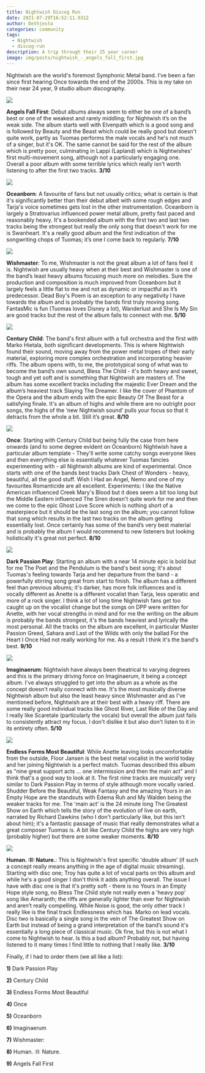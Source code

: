 ```yaml
---
title: Nightwish Discog Run
date: 2021-07-29T16:52:11.931Z
author: Dethjesta
categories: community
tags:
  - Nightwish
  - discog-run
description: A trip through their 25 year career
image: img/posts/nightwish_-_angels_fall_first.jpg
---
```

<!--StartFragment-->

Nightwish are the world's foremost Symphonic Metal band. I’ve been a fan since first hearing Once towards the end of the 2000s. This is my take on their near 24 year, 9 studio album discography.

![](img/posts/nightwish_-_angels_fall_first.jpg)

**Angels Fall First**: Debut albums always seem to either be one of a band’s best or one of the weakest and rarely middling; for Nightwish it’s on the weak side. The album starts well with Elvenpath which is a good song and is followed by Beauty and the Beast which could be really good but doesn't quite work, partly as Tuomas performs the male vocals and he's not much of a singer, but it's OK. The same cannot be said for the rest of the album which is pretty poor, culminating in Lappi (Lapland) which is Nightwishes' first multi-movement song, although not a particularly engaging one. Overall a poor album with some terrible lyrics which really isn't worth listening to after the first two tracks. **3/10**

![](img/posts/oceanborn-collector-s-edition.jpg)

**Oceanborn**: A favourite of fans but not usually critics; what is certain is that it's significantly better than their debut albeit with some rough edges and Tarja's voice sometimes gets lost in the other instrumentation. Oceanborn is largely a Stratovarius influenced power metal album, pretty fast paced and reasonably heavy. It's a bookended album with the first two and last two tracks being the strongest but really the only song that doesn't work for me is Swanheart. It's a really good album and the first indication of the songwriting chops of Tuomas; it’s one I come back to regularly. **7/10**

![](img/posts/nightwish-wishmaster-1024x1024.jpg)

**Wishmaster**: To me, Wishmaster is not the great album a lot of fans feel it is. Nightwish are usually heavy when at their best and Wishmaster is one of the band’s least heavy albums focusing much more on melodies. Sure the production and composition is much improved from Oceanborn but it largely feels a little flat to me and not as dynamic or impactful as it’s predecessor. Dead Boy's Poem is an exception to any negativity I have towards the album and is probably the bands first truly moving song. FantasMic is fun (Tuomas loves Disney a lot), Wanderlust and She Is My Sin are good tracks but the rest of the album fails to connect with me. **5/10**

![](img/posts/nightwish-century.jpg)

**Century Child**: The band's first album with a full orchestra and the first with Marko Hietala, both significant developments. This is where Nightwish found their sound, moving away from the power metal tropes of their early material, exploring more complex orchestration and incorporating heavier riffs. The album opens with, to me, the prototypical song of what was to become the band’s own sound, Bless The Child - it's both heavy and sweet, tough and yet soft and is something that Nightwish are masters of. The album has some excellent tracks including the majestic Ever Dream and the album’s heaviest track Slaying The Dreamer. I like the cover of Phantom of the Opera and the album ends with the epic Beauty Of The Beast for a satisfying finale. It's an album of highs and while there are no outright poor songs, the highs of the ‘new Nightwish sound’ pulls your focus so that it detracts from the whole a bit. Still it’s great. **8/10**

![](img/posts/nightwish-75790d22-f851-4f41-af96-07b7aa5aae01.webp)

**Once**: Starting with Century Child but being fully the case from here onwards (and to some degree evident on Oceanborn) Nightwish have a particular album template - They'll write some catchy songs everyone likes and then everything else is essentially whatever Tuomas fancies experimenting with - all Nightwish albums are kind of experimental. Once starts with one of the bands best tracks Dark Chest of Wonders - heavy, beautiful, all the good stuff. Wish I Had an Angel, Nemo and one of my favourites Romanticide are all excellent. Experiments: I like the Native American influenced Creek Mary's Blood but it does seem a bit too long but the Middle Eastern influenced The Siren doesn't quite work for me and then we come to the epic Ghost Love Score which is nothing short of a masterpiece but it should be the last song on the album; you cannot follow that song which results in the last two tracks on the album getting essentially lost. Once certainly has some of the band’s very best material and is probably the album I would recommend to new listeners but looking holistically it's great not perfect. **8/10**

![](img/posts/nightwish-dark-passion-play.jpg)

**Dark Passion Play**: Starting an album with a near 14 minute epic is bold but for me The Poet and the Pendulum is the band's best song; it's about Tuomas's feeling towards Tarja and her departure from the band - a powerfully stirring song great from start to finish. The album has a different feel than previous albums; it's darker, has more folk influences and is vocally different as Anette is a different vocalist than Tarja, less operatic and more of a rock singer. I think a lot of long time Nightwish fans get too caught up on the vocalist change but the songs on DPP were written for Anette, with her vocal strengths in mind and for me the writing on the album is probably the bands strongest, it's the bands heaviest and lyrically the most personal. All the tracks on the album are excellent, in particular Master Passion Greed, Sahara and Last of the Wilds with only the ballad For the Heart I Once Had not really working for me. As a result I think it's the band's best. **9/10**

![](img/posts/nightwish_imag.jpg)

**Imaginaerum**: Nightwish have always been theatrical to varying degrees and this is the primary driving force on Imaginaerum, it being a concept album. I've always struggled to get into the album as a whole as the concept doesn't really connect with me. It's the most musically diverse Nightwish album but also the least heavy since Wishmaster and as I've mentioned before, Nightwish are at their best with a heavy riff. There are some really good individual tracks like Ghost River, Last Ride of the Day and I really like Scaretale (particularly the vocals) but overall the album just fails to consistently attract my focus. I don't dislike it but also don't listen to it in its entirety often. **5/10**

![](img/posts/nightwish-endless-forms-most-beautiful.jpg)

**Endless Forms Most Beautiful**: While Anette leaving looks uncomfortable from the outside, Floor Jansen is the best metal vocalist in the world today and her joining Nightwish is a perfect match. Tuomas described this album as "nine great support acts ... one intermission and then the main act" and I think that's a good way to look at it. The first nine tracks are musically very similar to Dark Passion Play in terms of style although more vocally varied. Shudder Before the Beautiful, Weak Fantasy and the amazing Yours in an Empty Hope are the standouts with Edema Ruh and My Walden being the weaker tracks for me. The 'main act' is the 24 minute long The Greatest Show on Earth which tells the story of the evolution of live on earth, narrated by Richard Dawkins (who I don't particularly like, but this isn't about him); it's a fantastic passage of music that really demonstrates what a great composer Tuomas is. A bit like Century Child the highs are very high (probably higher) but there are some weaker moments. **8/10**

![](img/posts/nightwish-human-ii-nature.jpg)

**Human. :II: Nature.**: This is Nightwish's first specific 'double album' (if such a concept really means anything in the age of digital music streaming). Starting with disc one; Troy has quite a lot of vocal parts on this album and while he's a good singer I don't think it adds anything overall. The issue I have with disc one is that it's pretty soft - there is no Yours in an Empty Hope style song, no Bless The Child style not really even a 'heavy pop' song like Amaranth; the riffs are generally lighter than ever for Nightwish and aren’t really compelling. While Noise is good, the only other track I really like is the final track Endlessness which has  Marko on lead vocals. Disc two is basically a single song in the vein of The Greatest Show on Earth but instead of being a grand interpretation of the band’s sound it's essentially a long piece of classical music. Ok fine, but this is not what I come to Nightwish to hear. Is this a bad album? Probably not, but having listened to it many times I find little to nothing that I really like. **3/10**



Finally, if I had to order them (we all like a list):

**1)** Dark Passion Play

**2)** Century Child

**3)** Endless Forms Most Beautiful

**4)** Once

**5)** Oceanborn

**6)** Imaginaerum

**7)** Wishmaster:

**8)** Human. :II: Nature.

**9)** Angels Fall First

<!--EndFragment-->